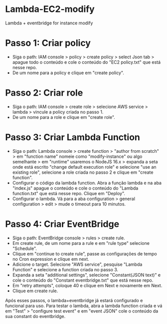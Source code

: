 # Lambda-EC2-modify
Lambda + eventbridge for instance modify

# Passo 1: Criar policy
- Siga o path: IAM console > policy > create policy > select Json tab > apague todo o conteúdo e cole o conteúdo do "EC2 policy.txt" que está nesse repo.
- De um nome para a policy e clique em "create policy".

# Passo 2: Criar role
- Siga o path: IAM console > create role > selecione AWS service > lambda > vincule a policy criada no passo 1.
- De um nome para a role e clique em "create role".

# Passo 3: Criar Lambda Function
- Siga o path: Lambda console > create function > "author from scratch" > em "function name" nomeie como "modify-instance" ou algo semelhante > em "runtime" usaremos o NodeJS 16.x > expanda a seta onde está escrito "change default execution role" e selecione "use an existing role", selecione a role criada no passo 2 e clique em "create function".
- Configurar o código da lambda function. Abra a função lambda e na aba "index.js" apague o conteúdo e cole o conteúdo do "Lambda function.txt" que está nesse repo. Clique em "Deploy".
- Configurar o lambda. Vá para a aba configuration > general configuration > edit > mude o timeout para 10 minutos.

# Passo 4: Criar EventBridge
- Siga o path: EventBridge console > rules > create rule.
- Em create rule, de um nome para a rule e em "rule type" selecione "Schedule".
- Clique em "continue to create rule", passe as configurações de tempo no Cron expression e clique em next.
- Adicione o target. Selecione "AWS service", pesquise "Lambda Function" e selecione a function criada no passo 3.
- Expanda a seta "additional settings", selecione "Constant(JSON text)" e cole o conteúdo do "Constant eventbridge.txt" que está nesse repo.
- Em "retry attempts", coloque 40 e clique em Next e novamente em Next.
- Clique em create rule.

Após esses passos, o lambda+eventbridge já estará configurado e funcional para uso. Para testar o lambda, abra a lambda function criada e vá em "Test" > "configure test event" e em "event JSON" cole o conteúdo da sua constant do eventbridge.
